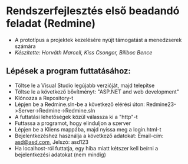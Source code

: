 # Rendszerfejlesztés első beadandó feladat (Redmine)
- A prototípus a projektek kezelésére nyújt támogatást a menedzserek számára
- *Készítette: Horváth Marcell, Kiss Csongor, Biliboc Bence*

## Lépések a program futtatásához:
- Töltse le a Visual Studio legújabb verzióját, majd telepítse
- Töltse le a következő bővítményt: "ASP.NET and web development"
- Klónozza a Repository-t
- Lépjen be a Redmine.sln-be a következő elérési úton: Redmine23->Server->Redmine->Redmine.sln 
- A futtatási lehetőségek közül válassza ki a "http"-t
- Futtassa a programot, hogy elinduljon a szerver
- Lépjen be a Kliens mappába, majd nyissa meg a login.html-t
- Bejelentkezéshez használja a következő adatokat: Email-cím: asd@asd.com, Jelszó: asd123
- Ha localhost-ról futtatja, egy hiba miatt kétszer kell beírni a bejelentkezési adatokat (nem mindig)
